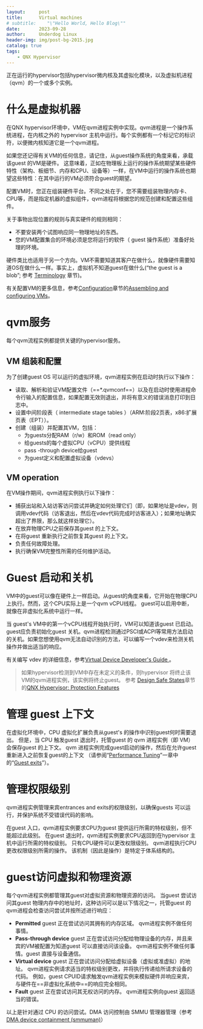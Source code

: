 ```yaml
---
layout:     post
title:      Virtual machines
# subtitle:    "\"Hello World, Hello Blog\""
date:       2023-09-28
author:     Underdog Linux
header-img: img/post-bg-2015.jpg
catalog: true
tags:
    - QNX Hypervisor 
---
```


正在运行的hypervisor包括hypervisor微内核及其虚拟化模块，以及虚拟机进程（qvm）的一个或多个实例。

# 什么是虚拟机器
在QNX hypervisor环境中，VM在qvm进程实例中实现。qvm进程是一个操作系统进程，在内核之外的 hypervisor 主机中运行。每个实例都有一个标记它的标识符，以便微内核知道它是一个qvm进程。

如果您还记得有关VM的任何信息，请记住，从guest操作系统的角度来看，承载该guest 的VM是硬件。
这意味着，正如在物理板上运行的操作系统期望某些硬件特性（架构、板细节、内存和CPU、设备等）一样，在VM中运行的操作系统也期望这些特性：在其中运行的VM必须符合guest的期望。

配置VM时，您正在组装硬件平台。不同之处在于，您不需要组装物理内存卡、CPU等，而是指定机器的虚拟组件，qvm进程将根据您的规范创建和配置这些组件。

关于事物出现位置的规则与真实硬件的规则相同：
- 不要安装两个试图响应同一物理地址的东西。
- 您的VM配置集合的环境必须是您将运行的软件（ guest 操作系统）准备好处理的环境。

硬件类比也适用于另一个方向。VM不需要知道其客户在做什么，就像硬件需要知道OS在做什么一样。事实上，虚拟机不知道guest在做什么(“the guest is a blob”; 参考 [Terminology](http://www.qnx.com/developers/docs/7.1/com.qnx.doc.hypervisor.user/topic/apx/terminology.html) 章节)。

有关配置VM的更多信息，参考[Configuration](http://www.qnx.com/developers/docs/7.1/com.qnx.doc.hypervisor.user/topic/config/config.html)章节的[Assembling and configuring VMs](http://www.qnx.com/developers/docs/7.1/com.qnx.doc.hypervisor.user/topic/config/qvm.html)。

# qvm服务
每个qvm流程实例都提供关键的hypervisor服务。
## VM 组装和配置
为了创建guest OS 可以运行的虚拟环境，qvm进程实例在启动时执行以下操作：
- 读取、解析和验证VM配置文件（==*.qvmconf==）以及在启动时使用进程命令行输入的配置信息，如果配置无效则退出，并将有意义的错误消息打印到日志中。
- 设置中间阶段表（ intermediate stage tables ）（ARM:阶段2页表，x86:扩展页表（EPT））。
- 创建（组装）并配置其VM，包括：
    - 为guests分配RAM（r/w）和ROM（read only）
    - 给guests的每个虚拟CPU（vCPU）提供线程
    - pass -through device给guest
    - 为guest定义和配置虚拟设备（vdevs）

## VM operation
在VM操作期间，qvm进程实例执行以下操作：
- 捕获出站和入站访客访问尝试并确定如何处理它们（即，如果地址是vdev，则调用vdev代码（访客退出，然后在vdev代码完成时访客进入）；如果地址确实超出了界限，那么就这样处理它）。
- 在放弃物理CPU之前保存其guest 的上下文。
- 在将guest 重新执行之前恢复其guest 的上下文。
- 负责任何故障处理。
- 执行确保VM完整性所需的任何维护活动。

# Guest 启动和关机
VM中的guest可以像在硬件上一样启动。从guest的角度来看，它开始在物理CPU上执行。然而，这个CPU实际上是一个qvm vCPU线程。
guest可以启用中断，就像在非虚拟化系统中运行一样。

当 guest's VM中的第一个vCPU线程开始执行时，VM可以知道该guest 已启动。
guest应负责初始化guest 关机。qvm进程检测通过PSCI或ACPI等常用方法启动的关机。如果您想使用qvm无法自动识别的方法，可以编写一个vdev来检测关机操作并做出适当的响应。

有关编写 vdev 的详细信息，参考[Virtual Device Developer's Guide ](http://www.qnx.com/developers/docs/7.1/com.qnx.doc.hypervisor.vdev/topic/about.html)。

> 如果hypervisor检测到VM中存在未定义的条件，则hypervisor 将终止该VM的qvm进程实例，该实例将终止guest。
参考 [Design Safe States](http://www.qnx.com/developers/docs/7.1/com.qnx.doc.hypervisor.user/topic/qhs/dss.html)章节的[QNX Hypervisor: Protection Features](http://www.qnx.com/developers/docs/7.1/com.qnx.doc.hypervisor.user/topic/qhs/qhs.html)

# 管理 guest 上下文
在虚拟化环境中，CPU 虚拟化扩展负责从guest's 的操作中识别guest何时需要退出。
但是，当 CPU 触发guest 退出时，托管guest 的 qvm 进程实例（即 VM）会保存guest 的上下文。
qvm 进程实例完成guest启动的操作，然后在允许guest重新进入之前恢复guest的上下文
（请参阅“[Performance Tuning](http://www.qnx.com/developers/docs/7.1/com.qnx.doc.hypervisor.user/topic/perform/perform.html)”一章中的“[Guest exits](http://www.qnx.com/developers/docs/7.1/com.qnx.doc.hypervisor.user/topic/perform/guest_exits.html)”）。

# 管理权限级别
qvm进程实例管理来宾entrances and exits的权限级别，以确保guests 可以运行，并保护系统不受错误代码的影响。

在guest 入口，qvm进程实例要求CPU为guest 提供运行所需的特权级别，但不能超过此级别。
在guest 退出时，qvm进程实例要求CPU返回到在hypervisor 主机中运行所需的特权级别。
只有CPU硬件可以更改权限级别。
qvm进程执行CPU更改权限级别所需的操作。
该机制（因此是操作）是特定于体系结构的。

# guest访问虚拟和物理资源
每个qvm进程实例都管理其guest对虚拟资源和物理资源的访问。
当guest 尝试访问其guest 物理内存中的地址时，这种访问可以是以下情况之一，托管guest 的qvm进程会检查访问尝试并按所述进行响应：
- **Permitted**
guest 正在尝试访问其拥有的内存区域。
qvm进程实例不做任何事情。
- **Pass-through device**
guest 正在尝试访问分配给物理设备的内存，并且来宾的VM被配置为知道guest 可以直接访问该设备。
qvm进程实例不做任何事情。guest 直接与设备通信。
- **Virtual device**
guest 正在尝试访问分配给虚拟设备（虚拟或准虚拟）的地址。
qvm进程实例请求适当的特权级别更改，并将执行传递给所请求设备的代码。
例如，guest CPUID请求触发qvm进程实例来模拟硬件并响应来宾，与硬件在==非虚拟化系统中==的响应完全相同。
- **Fault**
guest 正在尝试访问其无权访问的内存。
qvm进程实例向guest 返回适当的错误。

以上是针对通过 CPU 的访问尝试。DMA 访问控制由 SMMU 管理器管理（参考[DMA device containment (smmuman)](http://www.qnx.com/developers/docs/7.1/com.qnx.doc.hypervisor.user/topic/virt/mem.html#mem__dma)）
